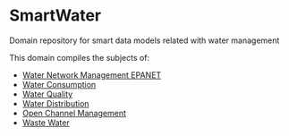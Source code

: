 # SmartWater
Domain repository for smart data models related with water management 

This domain compiles the subjects of:
- [Water Network Management EPANET](https://github.com/smart-data-models/dataModel.WaterDistributionManagementEPANET/tree/master)
- [Water Consumption](https://github.com/smart-data-models/dataModel.WaterConsumption/tree/master)
- [Water Quality](https://github.com/smart-data-models/dataModel.WaterQuality/tree/master)
- [Water Distribution](https://github.com/smart-data-models/dataModel.WaterDistribution/tree/master)
- [Open Channel Management](https://github.com/smart-data-models/dataModel.OpenChannelManagement/tree/master)
- [Waste Water](https://github.com/smart-data-models/dataModel.WasteWater/tree/master)

